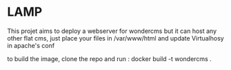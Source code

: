 # LAMP
This projet aims to deploy a webserver for wondercms but it can host any other flat cms, just place your files in /var/www/html and update Virtualhosy in apache's conf

to build the image, clone the repo and run : docker build -t wondercms .
